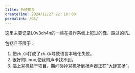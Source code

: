 ```yaml
---
title: 系统相关
createTime: 2024/11/27 22：10：00
permalink: /OS/
---
```


这里主要记录L0v3ch4n的一些在操作系统上犯过的蠢、踩过的坑。

包括且不限于：

1. 把`zh_CN`打成了`zh.CN`导致语言本地化失败。
2. 很好的Linux,使我的声卡找不到。
3. 插上耳机猛干项目，期间碰掉耳机听到扬声器正在“大肆宣扬”。
